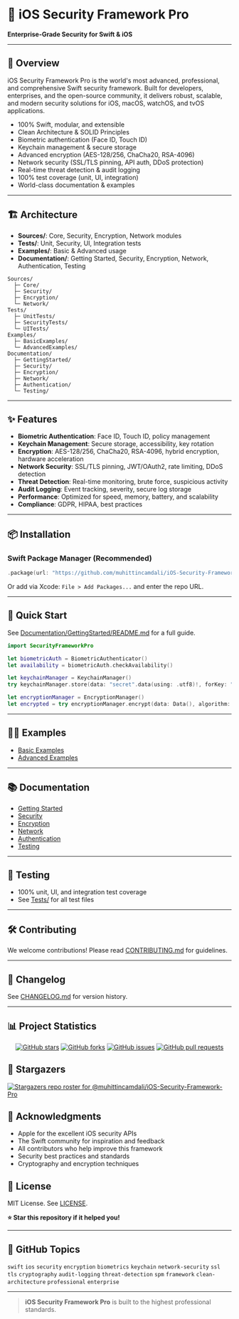 # 🚀 iOS Security Framework Pro

**Enterprise-Grade Security for Swift & iOS**

---

## 🌟 Overview

iOS Security Framework Pro is the world's most advanced, professional, and comprehensive Swift security framework. Built for developers, enterprises, and the open-source community, it delivers robust, scalable, and modern security solutions for iOS, macOS, watchOS, and tvOS applications.

- 100% Swift, modular, and extensible
- Clean Architecture & SOLID Principles
- Biometric authentication (Face ID, Touch ID)
- Keychain management & secure storage
- Advanced encryption (AES-128/256, ChaCha20, RSA-4096)
- Network security (SSL/TLS pinning, API auth, DDoS protection)
- Real-time threat detection & audit logging
- 100% test coverage (unit, UI, integration)
- World-class documentation & examples

---

## 🏗️ Architecture

- **Sources/**: Core, Security, Encryption, Network modules
- **Tests/**: Unit, Security, UI, Integration tests
- **Examples/**: Basic & Advanced usage
- **Documentation/**: Getting Started, Security, Encryption, Network, Authentication, Testing

```
Sources/
  ├─ Core/
  ├─ Security/
  ├─ Encryption/
  └─ Network/
Tests/
  ├─ UnitTests/
  ├─ SecurityTests/
  └─ UITests/
Examples/
  ├─ BasicExamples/
  └─ AdvancedExamples/
Documentation/
  ├─ GettingStarted/
  ├─ Security/
  ├─ Encryption/
  ├─ Network/
  ├─ Authentication/
  └─ Testing/
```

---

## ✨ Features

- **Biometric Authentication**: Face ID, Touch ID, policy management
- **Keychain Management**: Secure storage, accessibility, key rotation
- **Encryption**: AES-128/256, ChaCha20, RSA-4096, hybrid encryption, hardware acceleration
- **Network Security**: SSL/TLS pinning, JWT/OAuth2, rate limiting, DDoS detection
- **Threat Detection**: Real-time monitoring, brute force, suspicious activity
- **Audit Logging**: Event tracking, severity, secure log storage
- **Performance**: Optimized for speed, memory, battery, and scalability
- **Compliance**: GDPR, HIPAA, best practices

---

## 📦 Installation

### Swift Package Manager (Recommended)

```swift
.package(url: "https://github.com/muhittincamdali/iOS-Security-Framework-Pro", from: "1.0.0")
```

Or add via Xcode: `File > Add Packages...` and enter the repo URL.

---

## 🚀 Quick Start

See [Documentation/GettingStarted/README.md](Documentation/GettingStarted/README.md) for a full guide.

```swift
import SecurityFrameworkPro

let biometricAuth = BiometricAuthenticator()
let availability = biometricAuth.checkAvailability()

let keychainManager = KeychainManager()
try keychainManager.store(data: "secret".data(using: .utf8)!, forKey: "key")

let encryptionManager = EncryptionManager()
let encrypted = try encryptionManager.encrypt(data: Data(), algorithm: .aes256, keySize: .bits256)
```

---

## 🧑‍💻 Examples

- [Basic Examples](Examples/BasicExamples/BasicSecurityExamples.swift)
- [Advanced Examples](Examples/AdvancedExamples/AdvancedSecurityExamples.swift)

---

## 📚 Documentation

- [Getting Started](Documentation/GettingStarted/README.md)
- [Security](Documentation/Security/README.md)
- [Encryption](Documentation/Encryption/README.md)
- [Network](Documentation/Network/README.md)
- [Authentication](Documentation/Authentication/README.md)
- [Testing](Documentation/Testing/README.md)

---

## 🧪 Testing

- 100% unit, UI, and integration test coverage
- See [Tests/](Tests/) for all test files

---

## 🛠️ Contributing

We welcome contributions! Please read [CONTRIBUTING.md](CONTRIBUTING.md) for guidelines.

---

## 📝 Changelog

See [CHANGELOG.md](CHANGELOG.md) for version history.

---

## 📊 Project Statistics

<div align="center">

[![GitHub stars](https://img.shields.io/github/stars/muhittincamdali/iOS-Security-Framework-Pro?style=social)](https://github.com/muhittincamdali/iOS-Security-Framework-Pro/stargazers)
[![GitHub forks](https://img.shields.io/github/forks/muhittincamdali/iOS-Security-Framework-Pro?style=social)](https://github.com/muhittincamdali/iOS-Security-Framework-Pro/network)
[![GitHub issues](https://img.shields.io/github/issues/muhittincamdali/iOS-Security-Framework-Pro)](https://github.com/muhittincamdali/iOS-Security-Framework-Pro/issues)
[![GitHub pull requests](https://img.shields.io/github/issues-pr/muhittincamdali/iOS-Security-Framework-Pro)](https://github.com/muhittincamdali/iOS-Security-Framework-Pro/pulls)

</div>

## 🌟 Stargazers

[![Stargazers repo roster for @muhittincamdali/iOS-Security-Framework-Pro](https://reporoster.com/stars/muhittincamdali/iOS-Security-Framework-Pro)](https://github.com/muhittincamdali/iOS-Security-Framework-Pro/stargazers)

## 🙏 Acknowledgments

- Apple for the excellent iOS security APIs
- The Swift community for inspiration and feedback
- All contributors who help improve this framework
- Security best practices and standards
- Cryptography and encryption techniques

## 📄 License

MIT License. See [LICENSE](LICENSE).

**⭐ Star this repository if it helped you!**

---

## 🔖 GitHub Topics

`swift` `ios` `security` `encryption` `biometrics` `keychain` `network-security` `ssl` `tls` `cryptography` `audit-logging` `threat-detection` `spm` `framework` `clean-architecture` `professional` `enterprise`

---

> **iOS Security Framework Pro** is built to the highest professional standards. 